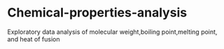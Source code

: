 # Chemical-properties-analysis
Exploratory data analysis of molecular weight,boiling point,melting point, and heat of fusion
